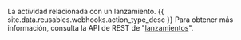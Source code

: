 La actividad relacionada con un lanzamiento. {{ site.data.reusables.webhooks.action_type_desc }} Para obtener más información, consulta la API de REST de "[lanzamientos](/v3/repos/releases/)".